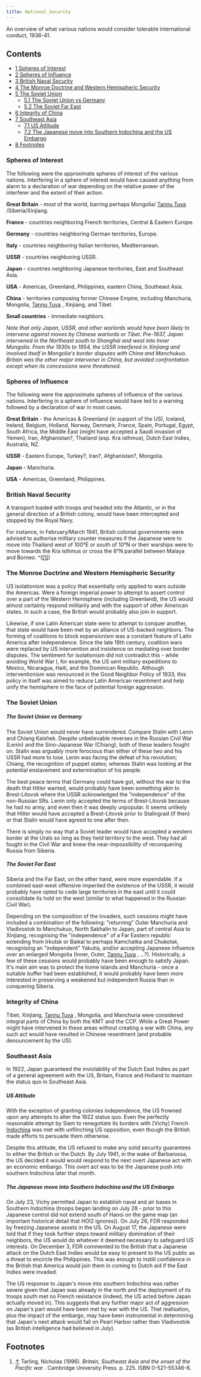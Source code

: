 ```yaml
---
title: National_Security
---
```



An overview of what various nations would consider tolerable
international conduct, 1936-41.

## Contents

-   [ 1 Spheres of Interest ](#Spheres_of_Interest)
-   [ 2 Spheres of Influence ](#Spheres_of_Influence)
-   [ 3 British Naval Security ](#British_Naval_Security)
-   [ 4 The Monroe Doctrine and Western Hemispheric Security
    ](#The_Monroe_Doctrine_and_Western_Hemispheric_Security)
-   [ 5 The Soviet Union ](#The_Soviet_Union)
    -   [ 5.1 The Soviet Union vs Germany
        ](#The_Soviet_Union_vs_Germany)
    -   [ 5.2 The Soviet Far East ](#The_Soviet_Far_East)
-   [ 6 Integrity of China ](#Integrity_of_China)
-   [ 7 Southeast Asia ](#Southeast_Asia)
    -   [ 7.1 US Attitude ](#US_Attitude)
    -   [ 7.2 The Japanese move into Southern Indochina and the US
        Embargo
        ](#The_Japanese_move_into_Southern_Indochina_and_the_US_Embargo)
-   [ 8 Footnotes ](#Footnotes)

###  Spheres of Interest 

The following were the approximate spheres of interest of the various
nations. Interfering in a sphere of interest would have caused anything
from alarm to a declaration of war depending on the relative power of
the interferer and the extent of their action.

**Great Britain** - most of the world, barring perhaps Mongolia/ [Tannu
Tuva](/wiki/Tannu_Tuva "Tannu Tuva") /Siberia/Xinjiang.

**France** - countries neighboring French territories, Central & Eastern
Europe.

**Germany** - countries neighboring German territories, Europe.

**Italy** - countries neighboring Italian territories, Mediterranean.

**USSR** - countries neighboring USSR.

**Japan** - countries neighboring Japanese territories, East and
Southeast Asia.

**USA** - Americas, Greenland, Philippines, eastern China, Southeast
Asia.

**China** - territories composing former Chinese Empire, including
Manchuria, Mongolia, [Tannu Tuva](/wiki/Tannu_Tuva "Tannu Tuva") ,
Xinjiang, and Tibet.

**Small countries** - immediate neighbors.

*Note that only Japan, USSR, and other warlords would have been likely
to intervene against moves by Chinese warlords or Tibet. Pre-1937, Japan
intervened in the Northeast south to Shanghai and west into Inner
Mongolia. From the 1930s to 1954, the USSR interfered in Xinjiang and
involved itself in Mongolia's border disputes with China and Manchukuo.
Britain was the other major intervener in China, but avoided
confrontation except when its concessions were threatened.*

###  Spheres of Influence 

The following were the approximate spheres of influence of the various
nations. Interfering in a sphere of influence would have led to a
warning followed by a declaration of war in most cases.

**Great Britain** - the Americas & Greenland (in support of the US),
Iceland, Ireland, Belgium, Holland, Norway, Denmark, France, Spain,
Portugal, Egypt, South Africa, the Middle East (might have accepted a
Saudi invasion of Yemen), Iran, Afghanistan?, Thailand (esp. Kra
isthmus), Dutch East Indies, Australia, NZ.

**USSR** - Eastern Europe, Turkey?, Iran?, Afghanistan?, Mongolia.

**Japan** - Manchuria.

**USA** - Americas, Greenland, Philippines.

###  British Naval Security 

A transport loaded with troops and headed into the Atlantic, or in the
general direction of a British colony, would have been intercepted and
stopped by the Royal Navy.

For instance, in February/March 1941, British colonial governments were
advised to authorise military counter measures if the Japanese were to
move into Thailand west of 100°E or south of 10°N or their warships were
to move towards the Kra isthmus or cross the 6°N parallel between Malaya
and Borneo. ^([\[1\]](#cite_note-1))

###  The Monroe Doctrine and Western Hemispheric Security 

US isolationism was a policy that essentially only applied to wars
outside the Americas. Were a foreign imperial power to attempt to assert
control over a part of the Western Hemisphere (including Greenland), the
US would almost certainly respond militarily and with the support of
other American states. In such a case, the British would probably also
join in support.

Likewise, if one Latin American state were to attempt to conquer
another, that state would have been met by an alliance of US-backed
neighbors. The forming of coalitions to block expansionism was a
constant feature of Latin America after independence. Since the late
19th century, coalition wars were replaced by US intervention and
insistence on mediating over border disputes. The sentiment for
isolationism did not contradict this - while avoiding World War I, for
example, the US sent military expeditions to Mexico, Nicaragua, Haiti,
and the Dominican Republic. Although interventionism was renounced in
the Good Neighbor Policy of 1933, this policy in itself was aimed to
reduce Latin American resentment and help unify the hemisphere in the
face of potential foreign aggression.

###  The Soviet Union 

#####  The Soviet Union vs Germany 

The Soviet Union would never have surrendered. Compare Stalin with Lenin
and Chiang Kaishek. Despite unbelievable reverses in the Russian Civil
War (Lenin) and the Sino-Japanese War (Chiang), both of these leaders
fought on. Stalin was arguably more ferocious than either of these two
and his USSR had more to lose. Lenin was facing the defeat of his
revolution; Chiang, the recognition of puppet states; whereas Stalin was
looking at the potential enslavement and extermination of his people.

The best peace terms that Germany could have got, without the war to the
death that Hitler wanted, would probably have been something akin to
Brest-Litovsk where the USSR acknowledged the "independence" of the
non-Russian SRs. Lenin only accepted the terms of Brest-Litovsk because
he had no army, and even then it was deeply unpopular. It seems unlikely
that Hitler would have accepted a Brest-Litovsk prior to Stalingrad (if
then) or that Stalin would have agreed to one after then.

There is simply no way that a Soviet leader would have accepted a
western border at the Urals so long as they held territory to the west.
They had all fought in the Civil War and knew the near-impossibility of
reconquering Russia from Siberia.

#####  The Soviet Far East 

Siberia and the Far East, on the other hand, were more expendable. If a
combined east-west offensive imperiled the existence of the USSR, it
would probably have opted to cede large territories in the east until it
could consolidate its hold on the west (similar to what happened in the
Russian Civil War).

Depending on the composition of the invaders, such cessions might have
included a combination of the following: "returning" Outer Manchuria and
Vladivostok to Manchukuo, North Sakhalin to Japan, part of central Asia
to Xinjiang, recognising the "independence" of a Far Eastern republic
extending from Irkutsk or Baikal to perhaps Kamchatka and Chukotsk,
recognising an "independent" Yakutia, and/or accepting Japanese
influence over an enlarged Mongolia (Inner, Outer, [Tannu
Tuva](/wiki/Tannu_Tuva "Tannu Tuva") , ...?). Historically, a few of
these cessions would probably have been enough to satisfy Japan. It's
main aim was to protect the home islands and Manchuria - once a suitable
buffer had been established, it would probably have been more interested
in preserving a weakened but independent Russia than in conquering
Siberia.

###  Integrity of China 

Tibet, Xinjiang, [Tannu Tuva](/wiki/Tannu_Tuva "Tannu Tuva") , Mongolia,
and Manchuria were considered integral parts of China by both the KMT
and the CCP. While a Great Power might have intervened in these areas
without creating a war with China, any such act would have resulted in
Chinese resentment (and probable denouncement by the US).

###  Southeast Asia 

In 1922, Japan guaranteed the inviolability of the Dutch East Indies as
part of a general agreement with the US, Britain, France and Holland to
maintain the status quo in Southeast Asia.

#####  US Attitude 

With the exception of granting colonies independence, the US frowned
upon any attempts to alter the 1922 status quo. Even the perfectly
reasonable attempt by Siam to renegotiate its borders with \[Vichy\]
French [Indochina](/wiki/Indochina "Indochina") was met with unflinching
US opposition, even though the British made efforts to persuade them
otherwise.

Despite this attitude, the US refused to make any solid security
guarantees to either the British or the Dutch. By July 1941, in the wake
of Barbarossa, the US decided it would would respond to the next overt
Japanese act with an economic embargo. This overt act was to be the
Japanese push into southern Indochina later that month.

#####  The Japanese move into Southern Indochina and the US Embargo 

On July 23, Vichy permitted Japan to establish naval and air bases in
Southern Indochina (troops began landing on July 28 - prior to this
Japanese control did not extend south of Hanoi on the game map (an
important historical detail that HOI2 ignores)). On July 26, FDR
responded by freezing Japanese assets in the US. On August 17, the
Japanese were told that if they took further steps toward military
domination of their neighbors, the US would do whatever it deemed
necessary to safeguard US interests. On December 3, FDR commented to the
British that a Japanese attack on the Dutch East Indies would be easy to
present to the US public as a threat to encircle the Philippines. This
was enough to instill confidence in the British that America would join
them in coming to Dutch aid if the East Indies were invaded.

The US response to Japan's move into southern Indochina was rather
severe given that Japan was already in the north and the deployment of
its troops south met no French resistance (indeed, the US acted before
Japan actually moved in). This suggests that any further major act of
aggression on Japan's part would have been met by war with the US. That
realisation, plus the impact of the embargo, may have been instrumental
in determining that Japan's next attack would fall on Pearl Harbor
rather than Vladivostok (as British intelligence had believed in July).

##  Footnotes 

1.   [↑](#cite_ref-1) Tarling, Nicholas (1996). *Britain, Southeast Asia
    and the onset of the Pacific war* . Cambridge University
    Press. p. 225. ISBN 0-521-55346-6.
